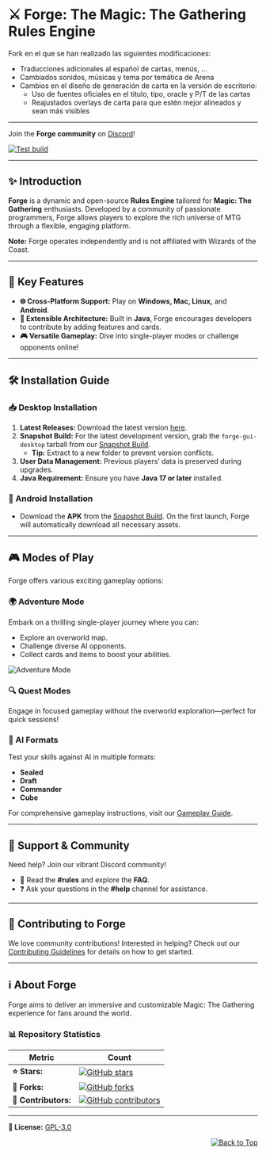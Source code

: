 # ⚔️ Forge: The Magic: The Gathering Rules Engine

Fork en el que se han realizado las siguientes modificaciones:
- Traducciones adicionales al español de cartas, menús, ...
- Cambiados sonidos, músicas y tema por temática de Arena
- Cambios en el diseño de generación de carta en la versión de escritorio:
  - Uso de fuentes oficiales en el título, tipo, oracle y P/T de las cartas
  - Reajustados overlays de carta para que estén mejor alineados y sean más visibles

---

Join the **Forge community** on [Discord](https://discord.gg/HcPJNyD66a)!

[![Test build](https://github.com/pduran5/forge/actions/workflows/test-build.yaml/badge.svg)](https://github.com/pduran5/forge/actions/workflows/test-build.yaml)

---

## ✨ Introduction

**Forge** is a dynamic and open-source **Rules Engine** tailored for **Magic: The Gathering** enthusiasts. Developed by a community of passionate programmers, Forge allows players to explore the rich universe of MTG through a flexible, engaging platform. 

**Note:** Forge operates independently and is not affiliated with Wizards of the Coast.

---

## 🌟 Key Features

- **🌐 Cross-Platform Support:** Play on **Windows, Mac, Linux,** and **Android**.
- **🔧 Extensible Architecture:** Built in **Java**, Forge encourages developers to contribute by adding features and cards.
- **🎮 Versatile Gameplay:** Dive into single-player modes or challenge opponents online!

---

## 🛠️ Installation Guide

### 📥 Desktop Installation
1. **Latest Releases:** Download the latest version [here](https://github.com/Card-Forge/forge/releases/latest).
2. **Snapshot Build:** For the latest development version, grab the `forge-gui-desktop` tarball from our [Snapshot Build](https://github.com/Card-Forge/forge/releases/tag/daily-snapshots).
   - **Tip:** Extract to a new folder to prevent version conflicts.
3. **User Data Management:** Previous players’ data is preserved during upgrades.
4. **Java Requirement:** Ensure you have **Java 17 or later** installed.

### 📱 Android Installation
- Download the **APK** from the [Snapshot Build](https://github.com/Card-Forge/forge/releases/tag/daily-snapshots). On the first launch, Forge will automatically download all necessary assets.

---

## 🎮 Modes of Play

Forge offers various exciting gameplay options:

### 🌍 Adventure Mode
Embark on a thrilling single-player journey where you can:
- Explore an overworld map.
- Challenge diverse AI opponents.
- Collect cards and items to boost your abilities.

![Adventure Mode](https://downloads.cardforge.org/images/site/adventure-mode.png "Adventure Mode")

### 🔍 Quest Modes
Engage in focused gameplay without the overworld exploration—perfect for quick sessions!

### 🤖 AI Formats
Test your skills against AI in multiple formats:
- **Sealed**
- **Draft**
- **Commander**
- **Cube**

For comprehensive gameplay instructions, visit our [Gameplay Guide](https://github.com/Card-Forge/forge/wiki/Gameplay-Guide).

---

## 💬 Support & Community

Need help? Join our vibrant Discord community! 
- 📜 Read the **#rules** and explore the **FAQ**.
- ❓ Ask your questions in the **#help** channel for assistance.

---

## 🤝 Contributing to Forge

We love community contributions! Interested in helping? Check out our [Contributing Guidelines](CONTRIBUTING.md) for details on how to get started.

---

## ℹ️ About Forge

Forge aims to deliver an immersive and customizable Magic: The Gathering experience for fans around the world. 

### 📊 Repository Statistics

| Metric         | Count                                                       |
|----------------|-------------------------------------------------------------|
| **⭐ Stars:**   | [![GitHub stars](https://img.shields.io/github/stars/Card-Forge/forge?style=flat-square)](https://github.com/Card-Forge/forge/stargazers) |
| **🍴 Forks:**   | [![GitHub forks](https://img.shields.io/github/forks/Card-Forge/forge?style=flat-square)](https://github.com/Card-Forge/forge/network) |
| **👥 Contributors:** | [![GitHub contributors](https://img.shields.io/github/contributors/Card-Forge/forge?style=flat-square)](https://github.com/Card-Forge/forge/graphs/contributors) |

---

**📄 License:** [GPL-3.0](LICENSE)
<div align="center" style="display: flex; align-items: center; justify-content: center;">
    <div style="margin-left: auto;">
        <a href="#top">
            <img src="https://img.shields.io/badge/Back%20to%20Top-000000?style=for-the-badge&logo=github&logoColor=white" alt="Back to Top">
        </a>
    </div>
</div>
